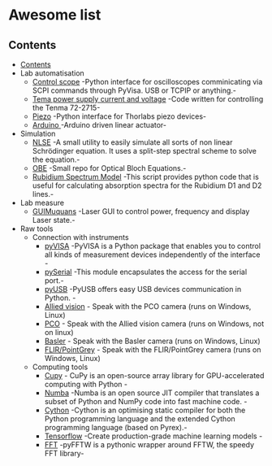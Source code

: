 # Awesome list
## Contents

- [Contents](#contents)
- Lab automatisation
	- [Control scope](https://github.com/Quantum-Optics-LKB/ScopeInterface) -Python interface for oscilloscopes comminicating via SCPI commands through PyVisa. USB or TCPIP or anything.-
	- [Tema power supply current and voltage](https://github.com/Quantum-Optics-LKB/Power_Suply_RS232_Control) -Code written for controlling the Tenma 72-2715-
	- [Piezo](https://github.com/Quantum-Optics-LKB/Piezo) -Python interface for Thorlabs piezo devices-
	- [Arduino ](https://github.com/Quantum-Optics-LKB/Arduino_linear_actuator) -Arduino driven linear actuator-
- Simulation
	- [NLSE](https://github.com/Quantum-Optics-LKB/NLSE) -A small utility to easily simulate all sorts of non linear Schrödinger equation. It uses a split-step spectral scheme to solve the equation.-
	- [OBE](https://github.com/Quantum-Optics-LKB/OBE) -Small repo for Optical Bloch Equations.-
	- [Rubidium Spectrum Model](https://github.com/DawesLab/rubidium) -This script provides python code that is useful for calculating absorption spectra for the Rubidium D1 and D2 lines.-
- Lab measure
	- [GUIMuquans](https://github.com/Quantum-Optics-LKB/GUIMuquans) -Laser GUI to control power, frequency and display Laser state.-
- Raw tools
    - Connection with instruments
        - [pyVISA](https://pyvisa.readthedocs.io/en/latest/) -PyVISA is a Python package that enables you to control all kinds of measurement devices independently of the interface -
        - [pySerial](https://pypi.org/project/pyserial/) -This module encapsulates the access for the serial port.-
        - [pyUSB](https://pypi.org/project/pyusb/) -PyUSB offers easy USB devices communication in Python. -    
        - [Allied vision](https://www.alliedvision.com/en/products/vimba-sdk/) - Speak with the PCO camera (runs on Windows, Linux)
        - [PCO](https://www.pco-tech.com/software/camera-control-software/pcocamware/) - Speak with the Allied vision camera (runs on Windows, not on linux)
        - [Basler](https://github.com/basler/pypylon) - Speak with the Basler camera (runs on Windows, Linux)
        - [FLIR/PointGrey](https://www.flir.fr/products/flycapture-sdk/) - Speak with the FLIR/PointGrey camera (runs on Windows, Linux)
    - Computing tools
        - [Cupy](https://cupy.dev/) -  CuPy is an open-source array library for GPU-accelerated computing with Python -
        - [Numba](https://numba.pydata.org/) -Numba is an open source JIT compiler that translates a subset of Python and NumPy code into fast machine code. -
        - [Cython](https://cython.org/) -Cython is an optimising static compiler for both the Python programming language and the extended Cython programming language (based on Pyrex).-
        - [Tensorflow](https://www.tensorflow.org//) -Create production-grade machine learning models -
        - [FFT](https://pyfftw.readthedocs.io/en/latest//) -pyFFTW is a pythonic wrapper around FFTW, the speedy FFT library-


